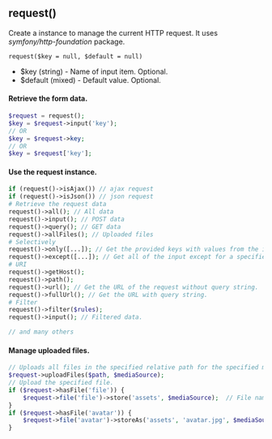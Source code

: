 ## request()  
Create a instance to manage the current HTTP request. It uses *symfony/http-foundation* package.

```request($key = null, $default = null)```
 - $key (string) - Name of input item. Optional.
 - $default (mixed) - Default value. Optional.
 
#### Retrieve the form data.
```php
$request = request();
$key = $request->input('key');
// OR
$key = $request->key;
// OR
$key = $request['key'];
```
#### Use the request instance.
```php
if (request()->isAjax()) // ajax request
if (request()->isJson()) // json request
# Retrieve the request data 
request()->all(); // All data
request()->input(); // POST data
request()->query(); // GET data
request()->allFiles(); // Uploaded files
# Selectively
request()->only([...]); // Get the provided keys with values from the input data.
request()->except([...]); // Get all of the input except for a specified array of keys.
# URI
request()->getHost(); 
request()->path(); 
request()->url(); // Get the URL of the request without query string.
request()->fullUrl(); // Get the URL with query string.
# Filter
request()->filter($rules); 
request()->input(); // Filtered data.

// and many others
```
#### Manage uploaded files.
```php
// Uploads all files in the specified relative path for the specified media source.
$request->uploadFiles($path, $mediaSource);
// Upload the specified file.
if ($request->hasFile('file')) {
    $request->file('file')->store('assets', $mediaSource);  // File name will be hashed.
}
if ($request->hasFile('avatar')) {
    $request->file('avatar')->storeAs('assets', 'avatar.jpg', $mediaSource); // Specified the name of file.
}
```